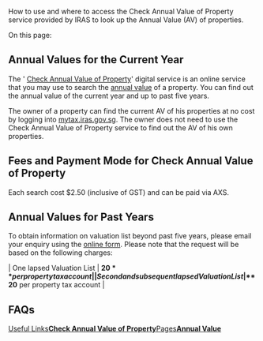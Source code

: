 How to use and where to access the Check Annual Value of Property service provided by IRAS to look up the Annual Value (AV) of properties.

On this page:

## Annual Values for the Current Year

The ' [Check Annual Value of Property](https://mytax.iras.gov.sg/portal/property/check-annual-value)' digital service is an online service that you may use
to search the [annual value](https://www.iras.gov.sg/taxes/property-tax/property-owners/annual-value "How Annual Value (AV) is Determined and Revised") of a property. You can find out the annual value of the current year and up to past five years.

The owner of a property can find the current AV of his properties at no cost by logging into [mytax.iras.gov.sg](https://mytax.iras.gov.sg/ "myTax Portal"). The owner does not need
to use the Check Annual Value of Property service to find out the AV of his own properties.

## Fees and Payment Mode for Check Annual Value of Property

Each search cost $2.50 (inclusive of GST) and can be paid via AXS.

## Annual Values for Past Years

To obtain information on valuation list beyond past five years, please email your enquiry using the [online form](https://form.gov.sg/676a1724c5db5c49e3423968). Please note that the request will be based on the following charges:

| One lapsed Valuation List | **$20** per property tax account |
| Second and subsequent lapsed Valuation List | **$20** per property tax account |

## FAQs

[Useful Links**Check Annual Value of Property**](https://mytax.iras.gov.sg/portal/property/check-annual-value)[Pages**Annual Value**](https://www.iras.gov.sg/taxes/property-tax/property-owners/annual-value)